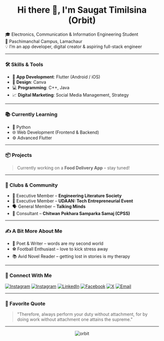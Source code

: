 <h1 align="center">Hi there 👋, I'm Saugat Timilsina (Orbit)</h1>

🎓 Electronics, Communication & Information Engineering Student  
📍 Paschimanchal Campus, Lamachaur  
💡 I’m an app developer, digital creator & aspiring full-stack engineer  

---

### 🛠️ Skills & Tools
- 🚀 **App Development**: Flutter (Android / iOS)  
- 🎨 **Design**: Canva  
- 💻 **Programming**: C++, Java  
- 📈 **Digital Marketing**: Social Media Management, Strategy

---

### 📚 Currently Learning
- 🐍 Python  
- 🌐 Web Development (Frontend & Backend)  
- ⚙️ Advanced Flutter

---

### 📦 Projects
> Currently working on a **Food Delivery App** – stay tuned!

---

### 🤝 Clubs & Community
- 📝 Executive Member – **Engineering Literature Society**  
- 🚀 Executive Member – **UDAAN: Tech Entrepreneurial Event**  
- 🗣️ General Member – **Talking Minds**  
- 🧭 Consultant – **Chitwan Pokhara Samparka Samaj (CPSS)**

---

### ✍️ A Bit More About Me
- 📖 Poet & Writer – words are my second world  
- ⚽ Football Enthusiast – love to kick stress away  
- 📚 Avid Novel Reader – getting lost in stories is my therapy  

---

### 🔗 Connect With Me

[![Instagram](https://img.shields.io/badge/Instagram-%23E4405F.svg?style=for-the-badge&logo=instagram&logoColor=white)]([https://instagram.com/saugat_timilsina](https://www.instagram.com/saugaat_timilsina?igsh=MWVyYnNobWgyNnZxag==))  
[![Instagram](https://img.shields.io/badge/Instagram-%23E4405F.svg?style=for-the-badge&logo=instagram&logoColor=white)]([https://instagram.com/saugatpoetry](https://www.instagram.com/saugatpoetry/))  
[![LinkedIn](https://img.shields.io/badge/LinkedIn-%230077B5.svg?style=for-the-badge&logo=linkedin&logoColor=white)]([https://linkedin.com/in/yourusername/saugat-timilsina](https://www.linkedin.com/in/saugat-timilsina/?trk=opento_sprofile_details))  
[![Facebook](https://img.shields.io/badge/Facebook-%231877F2.svg?style=for-the-badge&logo=facebook&logoColor=white)]([https://facebook.com/saugat.timilsina.263524](https://www.facebook.com/saugat.timilsina.263524))  
[![X](https://img.shields.io/badge/X-%23000000.svg?style=for-the-badge&logo=X&logoColor=white)]([https://twitter.com/AttherateSaugat](https://x.com/AttherateSaugat))  
[![Email](https://img.shields.io/badge/Gmail-D14836?style=for-the-badge&logo=gmail&logoColor=white)](saugattimilsina98@gmail.com)

---

### 🌟 Favorite Quote
> "Therefore, always perform your duty without attachment, for by doing work without attachment one attains the supreme."
---

<div align="center">
  <img src="https://komarev.com/ghpvc/?username=SaugatTimilsina&label=Profile%20views&color=0e75b6&style=flat" alt="orbit" />
</div>
